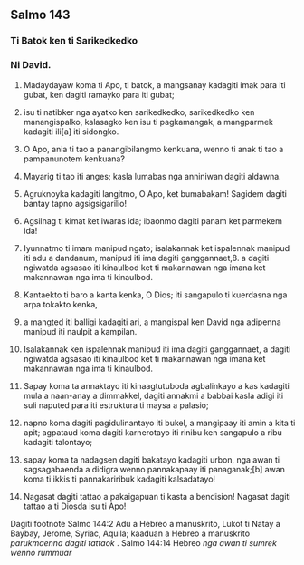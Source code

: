 Salmo 143
---------

### Ti Batok ken ti Sarikedkedko

### Ni David.

1. Madaydayaw koma ti Apo, ti batok, a mangsanay kadagiti imak para iti gubat, ken dagiti ramayko para iti gubat;
2. isu ti natibker nga ayatko ken sarikedkedko, sarikedkedko ken manangispalko, kalasagko ken isu ti pagkamangak, a mangparmek kadagiti ili[a] iti sidongko.

3. O Apo, ania ti tao a panangibilangmo kenkuana, wenno ti anak ti tao a pampanunotem kenkuana?
4. Mayarig ti tao iti anges;
   kasla lumabas nga anniniwan dagiti aldawna.

5. Agruknoyka kadagiti langitmo, O Apo, ket bumabakam!
   Sagidem dagiti bantay tapno agsigsigarilio!
6. Agsilnag ti kimat ket iwaras ida;
   ibaonmo dagiti panam ket parmekem ida!
7. Iyunnatmo ti imam manipud ngato;
   isalakannak ket ispalennak manipud iti adu a dandanum, manipud iti ima dagiti ganggannaet,8. a dagiti ngiwatda agsasao iti kinaulbod
   ket ti makannawan nga imana ket makannawan nga ima ti kinaulbod.

9. Kantaekto ti baro a kanta kenka, O Dios;
   iti sangapulo ti kuerdasna nga arpa tokakto kenka,
10. a mangted iti balligi kadagiti ari, a mangispal ken David nga adipenna manipud iti naulpit a kampilan.
11. Isalakannak ken ispalennak     manipud iti ima dagiti ganggannaet, a dagiti ngiwatda agsasao iti kinaulbod
    ket ti makannawan nga imana ket makannawan nga ima ti kinaulbod.

12. Sapay koma ta annaktayo iti kinaagtutuboda     agbalinkayo a kas kadagiti mula a naan-anay a dimmakkel, dagiti annakmi a babbai kasla adigi iti suli
    naputed para iti estruktura ti maysa a palasio;
13. napno koma dagiti pagidulinantayo iti bukel, a mangipaay iti amin a kita ti apit;
    agpataud koma dagiti karnerotayo iti rinibu ken sangapulo a ribu kadagiti talontayo;
14. sapay koma ta nadagsen dagiti bakatayo kadagiti urbon, nga awan ti sagsagabaenda a didigra wenno pannakapaay iti panaganak;[b]
    awan koma ti ikkis ti pannakariribuk kadagiti kalsadatayo!
15. Nagasat dagiti tattao a pakaigapuan ti kasta a bendision!
    Nagasat dagiti tattao a ti Diosda isu ti Apo!

Dagiti footnote
Salmo 144:2 Adu a Hebreo a manuskrito, Lukot ti Natay a Baybay, Jerome, Syriac, Aquila; kaaduan a Hebreo a manuskrito *parukmaenna dagiti tattaok* .
Salmo 144:14 Hebreo *nga awan ti sumrek wenno rummuar*